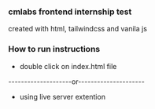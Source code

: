 ### cmlabs frontend internship test
created with html, tailwindcss and vanila js

### How to run instructions
* double click on index.html file

--------------------or---------------------

* using live server extention
